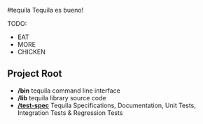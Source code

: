 #tequila
Tequila es bueno!

TODO:
* EAT
* MORE
* CHICKEN

## Project Root
+ **/bin** tequila command line interface
+ **/lib** tequila library source code
+ [**/test-spec**](test-spec/README.md) Tequila Specifications, Documentation, Unit Tests, Integration Tests & Regression Tests

